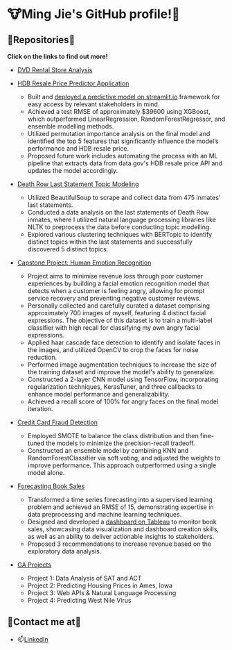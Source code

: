 # :cow:Ming Jie's GitHub profile!:cow2:

## :deciduous_tree:Repositories:deciduous_tree: 
**Click on the links to find out more!**

- [DVD Rental Store Analysis](https://github.com/tmj1432/DVD-Rental-Store-Analysis)


- [HDB Resale Price Predictor Application](https://github.com/tmj1432/HDB-Resale-Price-Predictor-Application)

  - Built and [deployed a predictive model on streamlit.io](https://tmj1432-hdb-resale-price-predictor-application-app-5kd0gz.streamlit.app/) framework for easy access by relevant stakeholders in mind.
  - Achieved a test RMSE of approximately $39600 using XGBoost, which outperformed LinearRegression, RandomForestRegressor, and ensemble modelling methods.
  - Utilized permutation importance analysis on the final model and identified the top 5 features that significantly influence the model’s performance and HDB resale price. 
  - Proposed future work includes automating the process with an ML pipeline that extracts data from data.gov's HDB resale price API and updates the model accordingly.

- [Death Row Last Statement Topic Modeling](https://github.com/tmj1432/Death-Row-Last-Statement-Topic-Modeling)
  - Utilized BeautifulSoup to scrape and collect data from 475 inmates’ last statements.
  - Conducted a data analysis on the last statements of Death Row inmates, where I utilized natural language processing libraries like NLTK to preprocess the data before conducting topic modelling.
  - Explored various clustering techniques with BERTopic to identify distinct topics within the last statements and successfully discovered 5 distinct topics.
 
- [Capstone Project: Human Emotion Recognition](https://github.com/tmj1432/Human-Emotion-Recognition)
  - Project aims to minimise revenue loss through poor customer experiences by building a facial emotion recognition model that detects when a customer is feeling angry, allowing for prompt service recovery and preventing negative customer reviews.
  - Personally collected and carefully curated a dataset comprising approximately 700 images of myself, featuring 4 distinct facial expressions. The objective of this dataset is to train a multi-label classifier with high recall for classifying my own angry facial expressions.
  - Applied haar cascade face detection to identify and isolate faces in the images, and utilized OpenCV to crop the faces for noise reduction.
  - Performed image augmentation techniques to increase the size of the training dataset and improve the model's ability to generalize.
  - Constructed a 2-layer CNN model using TensorFlow, incorporating regularization techniques, KerasTuner, and three callbacks to enhance model performance and generalizability.
  - Achieved a recall score of 100% for angry faces on the final model iteration.

- [Credit Card Fraud Detection](https://www.kaggle.com/code/tmj1432/credit-card-fraud-detection-smote-ensemble-model)
  - Employed SMOTE to balance the class distribution and then fine-tuned the models to minimize the precision-recall tradeoff.
  - Constructed an ensemble model by combining KNN and RandomForestClassifier via soft voting, and adjusted the weights to improve performance. This approach outperformed using a single model alone.

- [Forecasting Book Sales](https://www.kaggle.com/code/tmj1432/tabular-playground-series-sep-2022)
  - Transformed a time series forecasting into a supervised learning problem and achieved an RMSE of 15, demonstrating expertise in data preprocessing and machine learning techniques.
  - Designed and developed a [dashboard on Tableau](https://public.tableau.com/app/profile/tan.ming.jie/viz/DashboardofKaggleBookstoreSales/BookSales) to monitor book sales, showcasing data visualization and dashboard creation skills, as well as an ability to deliver actionable insights to stakeholders.
  - Proposed 3 recommendations to increase revenue based on the exploratory data analysis.
- [GA Projects](https://github.com/tmj1432/GA-Projects)
  - Project 1: Data Analysis of SAT and ACT
  - Project 2: Predicting Housing Prices in Ames, Iowa
  - Project 3: Web APIs & Natural Language Processing
  - Project 4: Predicting West Nile Virus


## 🌻Contact me at:sunflower:
- 📫[LinkedIn](https://www.linkedin.com/in/tmj1432/)

## 
<!--
**tmj1432/tmj1432** is a ✨ _special_ ✨ repository because its `README.md` (this file) appears on your GitHub profile.

Here are some ideas to get you started:

- 🔭 I’m currently working on ...
- 🌱 I’m currently learning ...
- 👯 I’m looking to collaborate on ...
- 🤔 I’m looking for help with ...
- 💬 Ask me about ...
- 📫 How to reach me: ...
- 😄 Pronouns: ...
- ⚡ Fun fact: ...
-->

